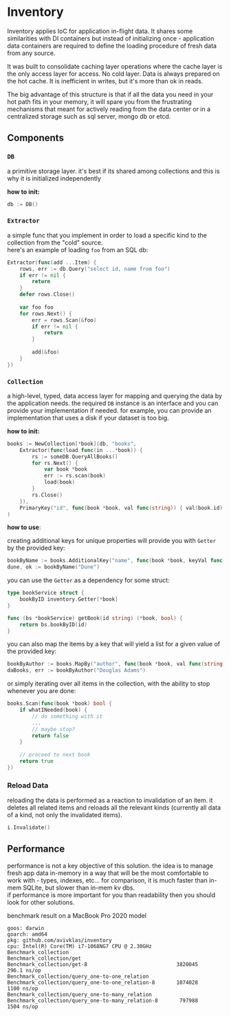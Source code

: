 # Inventory

Inventory applies IoC for application in-flight data. It shares some 
similarities with DI containers but instead of initializing once - application
data containers are required to define the loading procedure of fresh data from
any source.

It was built to consolidate caching layer operations where the cache layer is
the only access layer for access. No cold layer. Data is always prepared on
the hot cache. It is inefficient in writes, but it's more than ok in reads.

The big advantage of this structure is that if all the data you need in your hot
path fits in your memory, it will spare you from the frustrating mechanisms that
meant for actively reading from the data center or in a centralized storage such
as sql server, mongo db or etcd.

## Components

### `DB`

a primitive storage layer. it's best if its shared among collections and this is
why it is initialized independently

**how to init:**
```go
db := DB()
```


### `Extractor`

a simple func that you implement in order to load a specific kind to the
collection from the "cold" source.  
here's an example of loading `foo` from an SQL db:
```go
Extractor(func(add ...Item) {
    rows, err := db.Query("select id, name from foo")
    if err != nil {
        return
    }
    defer rows.Close()
	
    var foo foo
    for rows.Next() {
        err = rows.Scan(&foo)
        if err != nil {
            return
        }
		
        add(&foo)
    }
})
```

### `Collection`

a high-level, typed, data access layer for mapping and querying the data by
the application needs. 
the required `DB` instance is an interface and you can provide your
implementation if needed. for example, you can provide an implementation that
uses a disk if your dataset is too big.

**how to init:**
```go
books := NewCollection[*book](db, "books", 
	Extractor(func(load func(in ...*book)) {
		rs := someDB.QueryAllBooks()
		for rs.Next() {
			var book *book
			err := rs.scan(book)
			load(book)
		}
		rs.Close()
	}), 
	PrimaryKey("id", func(book *book, val func(string)) { val(book.id) }),
)
```
**how to use**:

creating additional keys for unique properties will provide you with `Getter`
by the provided key:
```go
bookByName := books.AdditionalKey("name", func(book *book, keyVal func(string)) { val(book.name) }),
dune, ok := bookByName("Dune")
```

you can use the `Getter` as a dependency for some struct:
```go
type bookService struct {
	bookByID inventory.Getter[*book]
}

func (bs *bookService) getBook(id string) (*book, bool) {
	return bs.bookByID(id)
}
```

you can also map the items by a key that will yield a list for a given value
of the provided key:
```go
bookByAuthor := books.MapBy("author", func(book *book, val func(string)) { val(book.author) }),
daBooks, err := bookByAuthor("Douglas Adams")
```

or simply iterating over all items in the collection, with the ability to stop
whenever you are done:
```go
books.Scan(func(book *book) bool {
	if whatINeeded(book) {
		// do something with it
		...
		// maybe stop?
		return false
	} 
	
	// proceed to next book
	return true
})
```

### Reload Data
reloading the data is performed as a reaction to invalidation of an item. it
deletes all related items and reloads all the relevant kinds (currently all
data of a kind, not only the invalidated items).
```go
i.Invalidate()
```

## Performance
performance is not a key objective of this solution. the idea is to manage fresh
app data in-memory in a way that will be the most comfortable to work with - 
types, indexes, etc... for comparison, it is much faster than in-mem SQLite, but
slower than in-mem kv dbs.  
if performance is more important for you than readability
then you should look for other solutions.

benchmark result on a MacBook Pro 2020 model

```shell
goos: darwin
goarch: amd64
pkg: github.com/avivklas/inventory
cpu: Intel(R) Core(TM) i7-1068NG7 CPU @ 2.30GHz
Benchmark_collection
Benchmark_collection/get
Benchmark_collection/get-8                             3820045      296.1 ns/op
Benchmark_collection/query_one-to-one_relation
Benchmark_collection/query_one-to-one_relation-8       1074028	    1100 ns/op
Benchmark_collection/query_one-to-many_relation
Benchmark_collection/query_one-to-many_relation-8       797988      1504 ns/op
```

